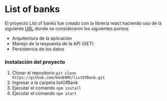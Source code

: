 # List of banks
El proyecto List of banks fue creado con la libreria react haciendo uso de la siguiente [URL](https://dev.obtenmas.com/catom/api/challenge/banks) donde se consideraron los siguientes puntos.
+ Arquitectura de la aplicación
+ Manejo de la respuesta de la API (GET)
+ Persistencia de los datos


### Instalación del proyecto

1. Clonar el repositorio `git clone https://github.com/kmn04MX/listOfBank.git`
2. Ingresar a la carpeta listOfBank
3. Ejecutar el comando `npm install`
4. Ejecutar el comando `npm start`



